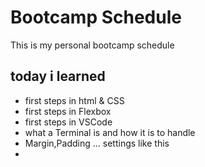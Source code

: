 # Bootcamp Schedule

This is my personal bootcamp schedule 

## today i learned
 - first steps in html & CSS
 - first steps in Flexbox
 - first steps in VSCode 
 - what a Terminal is and how it is to handle 
 - Margin,Padding ... settings like this 
 -  
